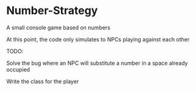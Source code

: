 # Number-Strategy

A small console game based on numbers

At this point, the code only simulates to NPCs playing against each other

TODO:

 Solve the bug where an NPC will substitute a number in a space already occupied
 
 Write the class for the player
